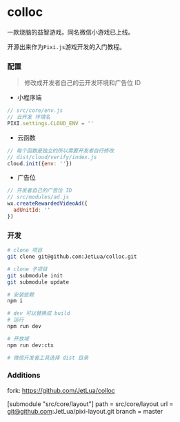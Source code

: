 # colloc
一款烧脑的益智游戏。同名微信小游戏已上线。

开源出来作为`Pixi.js`游戏开发的入门教程。

### 配置
> 修改成开发者自己的云开发环境和广告位 ID

- 小程序端
```js
// src/core/env.js
// 云开发 环境名
PIXI.settings.CLOUD_ENV = ''
```
- 云函数
```js
// 每个函数是独立的所以需要开发者自行修改
// dist/cloud/verify/index.js
cloud.init({env: ''})
```

- 广告位
```js
// 开发者自己的广告位 ID
// src/modules/ad.js
wx.createRewardedVideoAd({
  adUnitId: ''
})
```

### 开发

```bash
# clone 项目
git clone git@github.com:JetLua/colloc.git

# clone 子项目
git submodule init
git submodule update

# 安装依赖
npm i

# dev 可以替换成 build
# 运行
npm run dev

# 开放域
npm run dev:ctx

# 微信开发者工具选择 dist 目录
```

### Additions
fork: https://github.com/JetLua/colloc

[submodule "src/core/layout"]
	path = src/core/layout
	url = git@github.com:JetLua/pixi-layout.git
	branch = master
